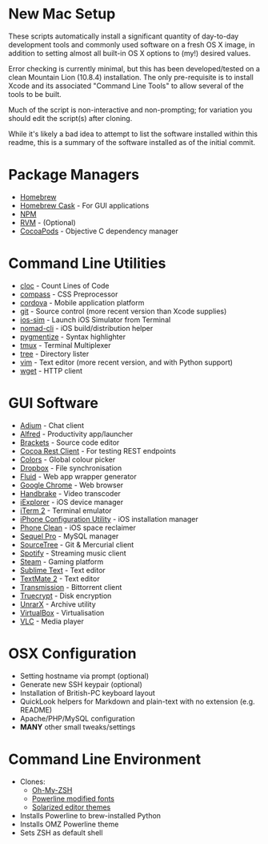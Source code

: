 New Mac Setup
=============

These scripts automatically install a significant quantity of day-to-day development tools and commonly used software on a fresh OS X image, in addition to setting almost all built-in OS X options to (my!) desired values.

Error checking is currently minimal, but this has been developed/tested on a clean Mountain Lion (10.8.4) installation. The only pre-requisite is to install Xcode and its associated "Command Line Tools" to allow several of the tools to be built.

Much of the script is non-interactive and non-prompting; for variation you should edit the script(s) after cloning.

While it's likely a bad idea to attempt to list the software installed within this readme, this is a summary of the software installed as of the initial commit.


Package Managers
================
* [Homebrew](http://brew.sh/)
* [Homebrew Cask](https://github.com/phinze/homebrew-cask) - For GUI applications
* [NPM](https://npmjs.org/)
* [RVM](https://rvm.io/) - (Optional)
* [CocoaPods](http://cocoapods.org/) - Objective C dependency manager


Command Line Utilities
======================
* [cloc](http://cloc.sourceforge.net/) - Count Lines of Code
* [compass](http://compass-style.org/) - CSS Preprocessor
* [cordova](http://cordova.apache.org/) - Mobile application platform
* [git](http://git-scm.com/) - Source control (more recent version than Xcode supplies)
* [ios-sim](https://github.com/phonegap/ios-sim) - Launch iOS Simulator from Terminal
* [nomad-cli](http://nomad-cli.com/) - iOS build/distribution helper
* [pygmentize](http://pygments.org/docs/cmdline/) - Syntax highlighter
* [tmux](http://tmux.sourceforge.net/) - Terminal Multiplexer
* [tree](http://mama.indstate.edu/users/ice/tree/) - Directory lister
* [vim](http://www.vim.org/) - Text editor (more recent version, and with Python support)
* [wget](http://www.gnu.org/software/wget/) - HTTP client


GUI Software
============
* [Adium](https://adium.im/) - Chat client
* [Alfred](http://www.alfredapp.com/) - Productivity app/launcher
* [Brackets](http://brackets.io/) - Source code editor
* [Cocoa Rest Client](https://code.google.com/p/cocoa-rest-client/) - For testing REST endpoints
* [Colors](http://mattpatenaude.com/) - Global colour picker
* [Dropbox](https://www.dropbox.com/) - File synchronisation
* [Fluid](http://fluidapp.com/) - Web app wrapper generator
* [Google Chrome](https://www.google.com/chrome) - Web browser
* [Handbrake](http://handbrake.fr/) - Video transcoder
* [iExplorer](http://www.macroplant.com/iexplorer/) - iOS device manager
* [iTerm 2](http://www.iterm2.com/) - Terminal emulator
* [iPhone Configuration Utility](http://support.apple.com/kb/DL1465) - iOS installation manager
* [Phone Clean](http://www.imobie.com/phoneclean/) - iOS space reclaimer
* [Sequel Pro](http://www.sequelpro.com/) - MySQL manager
* [SourceTree](http://www.sourcetreeapp.com/) - Git & Mercurial client
* [Spotify](https://www.spotify.com) - Streaming music client
* [Steam](http://store.steampowered.com/) - Gaming platform
* [Sublime Text](http://www.sublimetext.com/) - Text editor
* [TextMate 2](http://macromates.com/) - Text editor
* [Transmission](http://www.transmissionbt.com/) - Bittorrent client
* [Truecrypt](http://www.truecrypt.org/) - Disk encryption
* [UnrarX](http://www.unrarx.com/) - Archive utility
* [VirtualBox](https://www.virtualbox.org/) - Virtualisation
* [VLC](http://www.videolan.org/vlc/index.html) - Media player


OSX Configuration
=================
* Setting hostname via prompt (optional)
* Generate new SSH keypair (optional)
* Installation of British-PC keyboard layout
* QuickLook helpers for Markdown and plain-text with no extension (e.g. README)
* Apache/PHP/MySQL configuration
* __MANY__ other small tweaks/settings


Command Line Environment
========================
* Clones:
	* [Oh-My-ZSH](https://github.com/robbyrussell/oh-my-zsh)
	* [Powerline modified fonts](https://github.com/Lokaltog/powerline-fonts)
	* [Solarized editor themes](http://ethanschoonover.com/solarized)
* Installs Powerline to brew-installed Python
* Installs OMZ Powerline theme
* Sets ZSH as default shell